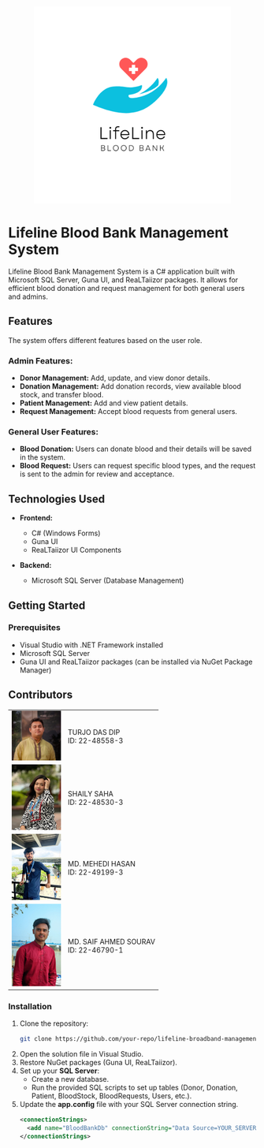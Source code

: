 <div align="center">
    <img alt="coding" width="400" src="https://github.com/tuRjoX/LifeLine-Blood-Bank/blob/master/LifeLine%20Blood%20Bank/Devlopers/Background.png">
</div>


# Lifeline Blood Bank Management System

Lifeline Blood Bank Management System is a C# application built with Microsoft SQL Server, Guna UI, and ReaLTaiizor packages. It allows for efficient blood donation and request management for both general users and admins.

## Features

The system offers different features based on the user role.

### Admin Features:
- **Donor Management:** Add, update, and view donor details.
- **Donation Management:** Add donation records, view available blood stock, and transfer blood.
- **Patient Management:** Add and view patient details.
- **Request Management:** Accept blood requests from general users.

### General User Features:
- **Blood Donation:** Users can donate blood and their details will be saved in the system.
- **Blood Request:** Users can request specific blood types, and the request is sent to the admin for review and acceptance.

## Technologies Used
- **Frontend:**
  - C# (Windows Forms)
  - Guna UI
  - ReaLTaiizor UI Components

- **Backend:**
  - Microsoft SQL Server (Database Management)

## Getting Started

### Prerequisites
- Visual Studio with .NET Framework installed
- Microsoft SQL Server
- Guna UI and ReaLTaiizor packages (can be installed via NuGet Package Manager)

## Contributors
<table>
    <tr>
        <td><img src="https://github.com/tuRjoX/LifeLine-Blood-Bank/blob/master/LifeLine%20Blood%20Bank/Devlopers/1.jpg" alt="TURJO DAS DIP" width="100"></td>
        <td>TURJO DAS DIP<br>ID: 22-48558-3</td>
    </tr>
    <tr>
        <td><img src="https://github.com/tuRjoX/LifeLine-Blood-Bank/blob/master/LifeLine%20Blood%20Bank/Devlopers/2.jpg" alt="SHAILY SAHA" width="100"></td>
        <td>SHAILY SAHA<br>ID: 22-48530-3</td>
    </tr>
    <tr>
        <td><img src="https://github.com/tuRjoX/LifeLine-Blood-Bank/blob/master/LifeLine%20Blood%20Bank/Devlopers/3.jpg" alt="MD. MEHEDI HASAN" width="100"></td>
        <td>MD. MEHEDI HASAN<br>ID: 22-49199-3</td>
    </tr>
    <tr>
        <td><img src="https://github.com/tuRjoX/LifeLine-Blood-Bank/blob/master/LifeLine%20Blood%20Bank/Devlopers/4.jpg" alt="MD. SAIF AHMED SOURAV" width="100"></td>
        <td>MD. SAIF AHMED SOURAV<br>ID: 22-46790-1</td>
    </tr>
</table>

### Installation
1. Clone the repository:
    ```bash
    git clone https://github.com/your-repo/lifeline-broadband-management.git
    ```
2. Open the solution file in Visual Studio.
3. Restore NuGet packages (Guna UI, ReaLTaiizor).
4. Set up your **SQL Server**:
   - Create a new database.
   - Run the provided SQL scripts to set up tables (Donor, Donation, Patient, BloodStock, BloodRequests, Users, etc.).
5. Update the **app.config** file with your SQL Server connection string.
   ```xml
   <connectionStrings>
     <add name="BloodBankDb" connectionString="Data Source=YOUR_SERVER;Initial Catalog=BloodBankDb;Integrated Security=True" />
   </connectionStrings>
